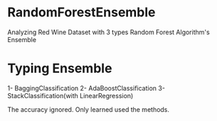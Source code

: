 # RandomForestEnsemble
Analyzing Red Wine Dataset with 3 types Random Forest Algorithm's Ensemble

# Typing Ensemble
1- BaggingClassification
2- AdaBoostClassification
3- StackClassification(with LinearRegression)

The accuracy ignored. Only learned used the methods.
